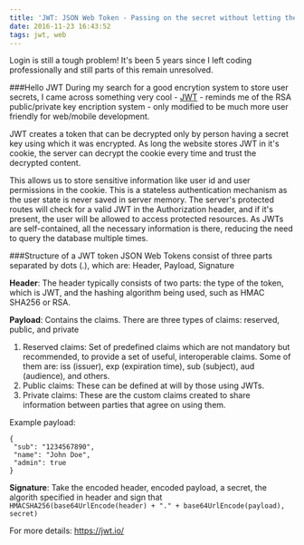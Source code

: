 ```yaml
---
title: 'JWT: JSON Web Token - Passing on the secret without letting the neighours know'
date: 2016-11-23 16:43:52
tags: jwt, web
---
```

Login is still a tough problem! It's been 5 years since I left coding professionally and still parts of this remain unresolved.

<!-- more -->
###Hello JWT
During my search for a good encrytion system to store user secrets, I came across something very cool - [JWT](https://jwt.io/introduction/) - reminds me of the RSA public/private key encription system - only modified to be much more user friendly for web/mobile development.
 
JWT creates a token that can be decrypted only by person having a secret key using which it was encrypted. As long the website stores JWT in it's cookie, the server can decrypt the cookie every time and trust the decrypted content. 

This allows us to store sensitive information like user id and user permissions in the cookie. This is a stateless authentication mechanism as the user state is never saved in server memory. The server's protected routes will check for a valid JWT in the Authorization header, and if it's present, the user will be allowed to access protected resources. As JWTs are self-contained, all the necessary information is there, reducing the need to query the database multiple times.

###Structure of a JWT token
JSON Web Tokens consist of three parts separated by dots (.), which are: Header, Payload, Signature

**Header**: The header typically consists of two parts: the type of the token, which is JWT, and the hashing algorithm being used, such as HMAC SHA256 or RSA.

**Payload**: Contains the claims. There are three types of claims: reserved, public, and private
1. Reserved claims: Set of predefined claims which are not mandatory but recommended, to provide a set of useful, interoperable claims. Some of them are: iss (issuer), exp (expiration time), sub (subject), aud (audience), and others.
1. Public claims: These can be defined at will by those using JWTs.
1. Private claims: These are the custom claims created to share information between parties that agree on using them.

Example payload:
```
{
 "sub": "1234567890",
 "name": "John Doe",
 "admin": true
}
```
**Signature**: Take the encoded header, encoded payload, a secret, the algorith specified in header and sign that
`HMACSHA256(base64UrlEncode(header) + "." + base64UrlEncode(payload), secret)`

For more details: https://jwt.io/